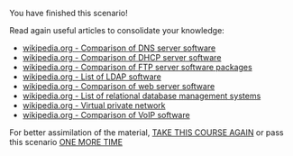You have finished this scenario!

Read again useful articles to consolidate your knowledge:
- [wikipedia.org - Comparison of DNS server software](https://en.wikipedia.org/wiki/Comparison_of_DNS_server_software)
- [wikipedia.org - Comparison of DHCP server software](https://en.wikipedia.org/wiki/Comparison_of_DHCP_server_software)
- [wikipedia.org - Comparison of FTP server software packages](https://en.wikipedia.org/wiki/Comparison_of_FTP_server_software_packages)
- [wikipedia.org - List of LDAP software](https://en.wikipedia.org/wiki/List_of_LDAP_software)
- [wikipedia.org - Comparison of web server software](https://en.wikipedia.org/wiki/Comparison_of_web_server_software)
- [wikipedia.org - List of relational database management systems](https://en.wikipedia.org/wiki/List_of_relational_database_management_systems)
- [wikipedia.org - Virtual private network](https://en.wikipedia.org/wiki/Virtual_private_network)
- [wikipedia.org - Comparison of VoIP software](https://en.wikipedia.org/wiki/Comparison_of_VoIP_software#Server_software)

For better assimilation of the material, [TAKE THIS COURSE AGAIN](/kodxxl/course/Linux/bash) or pass this scenario [ONE MORE TIME](/kodxxl/course/Linux/services)
